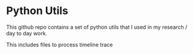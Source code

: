 # Python Utils
This github repo contains a set of python utils that I used in my research / day to day work. 

This includes files to process timeline trace

